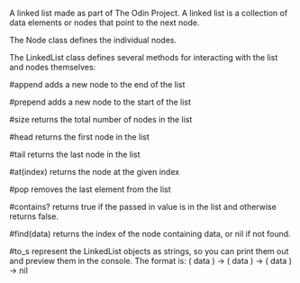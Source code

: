A linked list made as part of The Odin Project. A linked list is a collection of data elements or nodes that point to the next node. 

The Node class defines the individual nodes.

The LinkedList class defines several methods for interacting with the list and nodes themselves:

#append adds a new node to the end of the list

#prepend adds a new node to the start of the list

#size returns the total number of nodes in the list

#head returns the first node in the list

#tail returns the last node in the list

#at(index) returns the node at the given index

#pop removes the last element from the list

#contains? returns true if the passed in value is in the list and otherwise returns false.

#find(data) returns the index of the node containing data, or nil if not found.

#to_s represent the LinkedList objects as strings, so you can print them out and preview them in the console. The format is: ( data ) -> ( data ) -> ( data ) -> nil